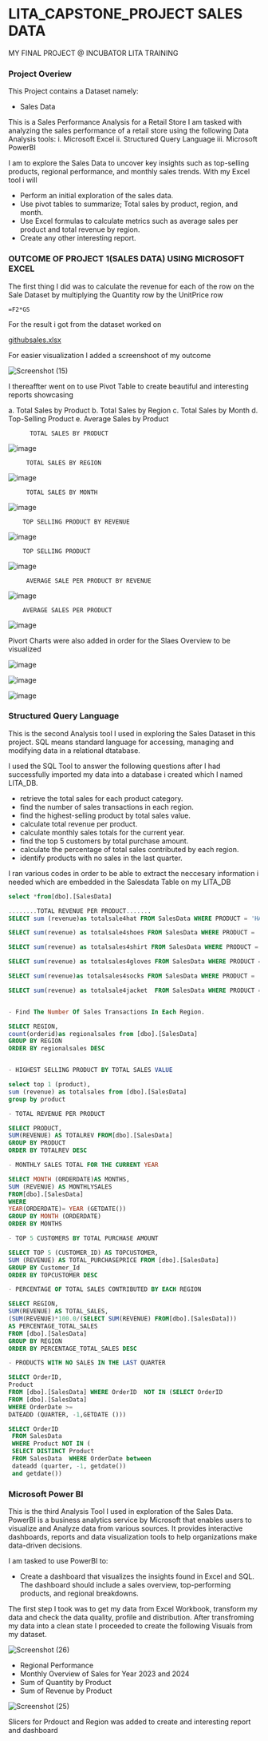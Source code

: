 # LITA_CAPSTONE_PROJECT SALES DATA

MY FINAL PROJECT @ INCUBATOR LITA TRAINING

### Project Overiew

This Project contains a Dataset namely:

- Sales Data

This is a Sales Performance Analysis for a Retail Store
I am tasked with analyzing the sales performance of a retail store using the following Data Analysis tools:
i. Microsoft Excel 
ii. Structured Query Language
iii. Microsoft PowerBI

I am to explore the Sales Data to uncover key insights such as top-selling products, regional
performance, and monthly sales trends. With my Excel tool i will 
- Perform an initial exploration of the sales data.
- Use pivot tables to summarize; Total sales by product, region, and month.
- Use Excel formulas to calculate metrics such as average sales per product and total revenue by region.
- Create any other interesting report.
  
### OUTCOME OF PROJECT 1(SALES DATA) USING MICROSOFT EXCEL 

The first thing I did was to calculate the revenue for each of the row on the Sale Dataset by multiplying the Quantity row by the UnitPrice row

```excel
=F2*GS

```

For the result i got from the dataset worked on

[githubsales.xlsx](https://github.com/user-attachments/files/17611792/githubsales.xlsx)


For easier visualization I added a screenshoot of my outcome

![Screenshot (15)](https://github.com/user-attachments/assets/6b361139-27fb-49a5-8d1a-359eec088c9b)

I thereaffter went on to use Pivot Table to create beautiful and interesting reports showcasing 

a. Total Sales by Product
b. Total Sales by Region
c. Total Sales by Month
d. Top-Selling Product
e. Average Sales by Product

          TOTAL SALES BY PRODUCT	
![image](https://github.com/user-attachments/assets/de5a50f4-f34f-4a56-a27f-6c69a39fae66)

         TOTAL SALES BY REGION	
![image](https://github.com/user-attachments/assets/2b3e18a2-0533-4039-b23c-51fff26718e5)


         TOTAL SALES BY MONTH	
![image](https://github.com/user-attachments/assets/786dcd11-3d6b-4e58-afb3-d0c3aa2dd5ac)


        TOP SELLING PRODUCT BY REVENUE					
![image](https://github.com/user-attachments/assets/6947daa6-a0cf-4760-b313-f58ebc403ac4)


        TOP SELLING PRODUCT	
![image](https://github.com/user-attachments/assets/db5ab314-e904-419b-9f0c-e14567f14cfc)


         AVERAGE SALE PER PRODUCT BY REVENUE		
![image](https://github.com/user-attachments/assets/fb6c2837-1dd0-411b-81f0-fb636aa067c6)


        AVERAGE SALES PER PRODUCT		
![image](https://github.com/user-attachments/assets/5e6c2630-bcf2-4e22-b185-a9aca8235802)


Pivort Charts were also added in order for the Slaes Overview to be visualized


![image](https://github.com/user-attachments/assets/f55a9380-14ee-4b19-9794-227cf0f4bcbe)

![image](https://github.com/user-attachments/assets/c99164b6-118c-4a4b-9496-aba686d156a8)

![image](https://github.com/user-attachments/assets/3004ad0d-b0fb-4972-acb2-11e8766092ea)


### Structured Query Language

This is the second Analysis tool I used in exploring the Sales Dataset in this project. SQL means standard language for accessing, managing and modifying data in a relational dtatabase.

I used the SQL Tool to answer the following questions after I had successfully imported my data into a database i created which I named LITA_DB.

- retrieve the total sales for each product category.
- find the number of sales transactions in each region.
- find the highest-selling product by total sales value.
- calculate total revenue per product.
- calculate monthly sales totals for the current year.
- find the top 5 customers by total purchase amount.
- calculate the percentage of total sales contributed by each region.
- identify products with no sales in the last quarter.

I ran various codes in order to be able to extract the neccesary information i needed which are embedded in the Salesdata Table on my LITA_DB

```sql
select *from[dbo].[SalesData]

........TOTAL REVENUE PER PRODUCT.......
SELECT sum (revenue)as totalsale4hat FROM SalesData WHERE PRODUCT = 'HAT'

SELECT sum(revenue) as totalsale4shoes FROM SalesData WHERE PRODUCT = 'SHOES'

SELECT sum(revenue) as totalsales4shirt FROM SalesData WHERE PRODUCT = 'SHIRT'

SELECT sum(revenue) as totalsales4gloves FROM SalesData WHERE PRODUCT = 'GLOVES'

SELECT sum(revenue)as totalsales4socks FROM SalesData WHERE PRODUCT = 'SOCKS'

SELECT sum(revenue) as totalsale4jacket  FROM SalesData WHERE PRODUCT = 'JACKET'


- Find The Number Of Sales Transactions In Each Region.

SELECT REGION,
count(orderid)as regionalsales from [dbo].[SalesData] 
GROUP BY REGION
ORDER BY regionalsales DESC


- HIGHEST SELLING PRODUCT BY TOTAL SALES VALUE

select top 1 (product),
sum (revenue) as totalsales from [dbo].[SalesData]
group by product

- TOTAL REVENUE PER PRODUCT

SELECT PRODUCT,
SUM(REVENUE) AS TOTALREV FROM[dbo].[SalesData]
GROUP BY PRODUCT
ORDER BY TOTALREV DESC

- MONTHLY SALES TOTAL FOR THE CURRENT YEAR

SELECT MONTH (ORDERDATE)AS MONTHS,
SUM (REVENUE) AS MONTHLYSALES
FROM[dbo].[SalesData]
WHERE
YEAR(ORDERDATE)= YEAR (GETDATE())
GROUP BY MONTH (ORDERDATE) 
ORDER BY MONTHS

- TOP 5 CUSTOMERS BY TOTAL PURCHASE AMOUNT

SELECT TOP 5 (CUSTOMER_ID) AS TOPCUSTOMER,
SUM (REVENUE) AS TOTAL_PURCHASEPRICE FROM [dbo].[SalesData] 
GROUP BY Customer_Id 
ORDER BY TOPCUSTOMER DESC

- PERCENTAGE OF TOTAL SALES CONTRIBUTED BY EACH REGION

SELECT REGION,
SUM(REVENUE) AS TOTAL_SALES,
(SUM(REVENUE)*100.0/(SELECT SUM(REVENUE) FROM[dbo].[SalesData]))
AS PERCENTAGE_TOTAL_SALES
FROM [dbo].[SalesData] 
GROUP BY REGION
ORDER BY PERCENTAGE_TOTAL_SALES DESC

- PRODUCTS WITH NO SALES IN THE LAST QUARTER

SELECT OrderID,
Product 
FROM [dbo].[SalesData] WHERE OrderID  NOT IN (SELECT OrderID 
FROM [dbo].[SalesData]
WHERE OrderDate >=
DATEADD (QUARTER, -1,GETDATE ()))

SELECT OrderID  
 FROM SalesData 
 WHERE Product NOT IN (
 SELECT DISTINCT Product  
 FROM SalesData  WHERE OrderDate between
 dateadd (quarter, -1, getdate())
 and getdate())

```


### Microsoft Power BI

 This is the third Analysis Tool I used in exploration of the Sales Data. PowerBI is a business analytics service by Microsoft that enables users
 to visualize and Analyze data from various sources. It provides interactive dashboards, reports and data visualization tools
 to help organizations make data-driven decisions.

 I am tasked to use PowerBI to:
 
- Create a dashboard that visualizes the insights found in Excel and SQL. The dashboard should include a sales overview, top-performing products, and
regional breakdowns.

The first step I took was to get my data from Excel Workbook, transform my data and check the data quality, profile and distribution. After transfroming my data into a clean state 
I proceeded to create the following Visuals from my dataset.


![Screenshot (26)](https://github.com/user-attachments/assets/6d7bba5a-dd33-40fc-8185-950557ae8ac3)

- Regional Performance
- Monthly Overview of Sales for Year 2023 and 2024
- Sum of Quantity by Product
- Sum of Revenue by Product

![Screenshot (25)](https://github.com/user-attachments/assets/a32c4e43-904d-4de9-ab56-7bae55a20a90)

Slicers for Prdouct and Region was added to create and interesting report and dashboard


